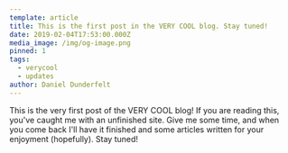 ```yaml
---
template: article
title: This is the first post in the VERY COOL blog. Stay tuned!
date: 2019-02-04T17:53:00.000Z
media_image: /img/og-image.png
pinned: 1
tags:
  - verycool
  - updates
author: Daniel Dunderfelt
---
```


This is the very first post of the VERY COOL blog! If you are reading this, you've caught me with an unfinished site. Give me some time, and when you come back I'll have it finished and some articles written for your enjoyment (hopefully). Stay tuned!
